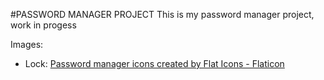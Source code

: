 #PASSWORD MANAGER PROJECT
This is my password manager project, work in progess

Images:

- Lock: <a href="https://www.flaticon.com/free-icons/password-manager" title="password manager icons">Password manager icons created by Flat Icons - Flaticon</a>
